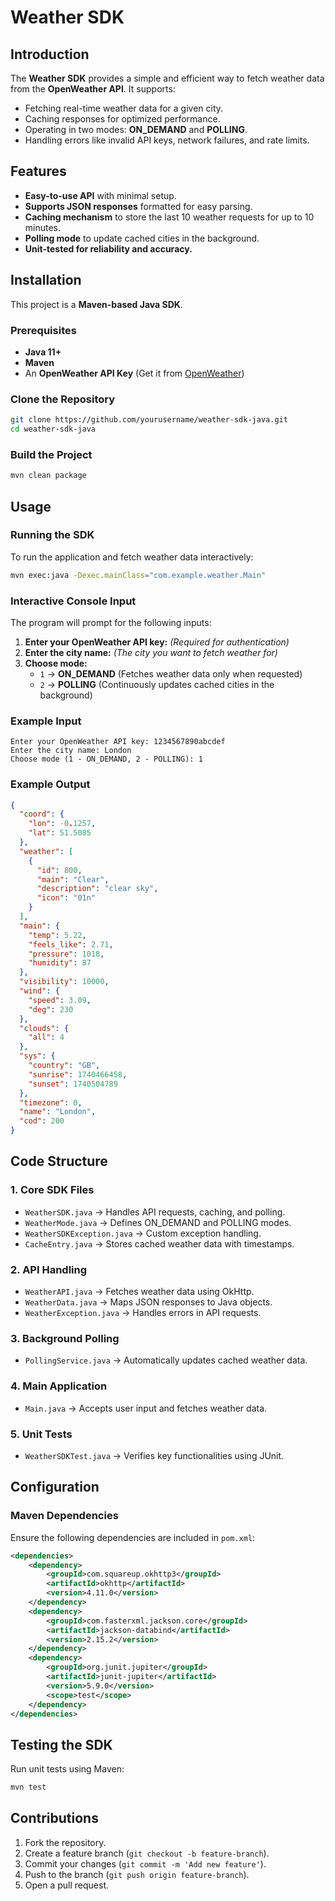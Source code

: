 # Weather SDK

## Introduction

The **Weather SDK** provides a simple and efficient way to fetch weather data from the **OpenWeather API**. It supports:

- Fetching real-time weather data for a given city.
- Caching responses for optimized performance.
- Operating in two modes: **ON_DEMAND** and **POLLING**.
- Handling errors like invalid API keys, network failures, and rate limits.

## Features

- **Easy-to-use API** with minimal setup.
- **Supports JSON responses** formatted for easy parsing.
- **Caching mechanism** to store the last 10 weather requests for up to 10 minutes.
- **Polling mode** to update cached cities in the background.
- **Unit-tested for reliability and accuracy.**

## Installation

This project is a **Maven-based Java SDK**.

### Prerequisites

- **Java 11+**
- **Maven**
- An **OpenWeather API Key** (Get it from [OpenWeather](https://openweathermap.org/api))

### Clone the Repository

```sh
git clone https://github.com/yourusername/weather-sdk-java.git
cd weather-sdk-java
```

### Build the Project

```sh
mvn clean package
```

## Usage

### Running the SDK

To run the application and fetch weather data interactively:

```sh
mvn exec:java -Dexec.mainClass="com.example.weather.Main"
```

### Interactive Console Input

The program will prompt for the following inputs:

1. **Enter your OpenWeather API key:** _(Required for authentication)_
2. **Enter the city name:** _(The city you want to fetch weather for)_
3. **Choose mode:**
   - `1` → **ON_DEMAND** (Fetches weather data only when requested)
   - `2` → **POLLING** (Continuously updates cached cities in the background)

### Example Input

```
Enter your OpenWeather API key: 1234567890abcdef
Enter the city name: London
Choose mode (1 - ON_DEMAND, 2 - POLLING): 1
```

### Example Output

```json
{
  "coord": {
    "lon": -0.1257,
    "lat": 51.5085
  },
  "weather": [
    {
      "id": 800,
      "main": "Clear",
      "description": "clear sky",
      "icon": "01n"
    }
  ],
  "main": {
    "temp": 5.22,
    "feels_like": 2.71,
    "pressure": 1018,
    "humidity": 87
  },
  "visibility": 10000,
  "wind": {
    "speed": 3.09,
    "deg": 230
  },
  "clouds": {
    "all": 4
  },
  "sys": {
    "country": "GB",
    "sunrise": 1740466458,
    "sunset": 1740504789
  },
  "timezone": 0,
  "name": "London",
  "cod": 200
}
```

## Code Structure

### **1. Core SDK Files**

- `WeatherSDK.java` → Handles API requests, caching, and polling.
- `WeatherMode.java` → Defines ON_DEMAND and POLLING modes.
- `WeatherSDKException.java` → Custom exception handling.
- `CacheEntry.java` → Stores cached weather data with timestamps.

### **2. API Handling**

- `WeatherAPI.java` → Fetches weather data using OkHttp.
- `WeatherData.java` → Maps JSON responses to Java objects.
- `WeatherException.java` → Handles errors in API requests.

### **3. Background Polling**

- `PollingService.java` → Automatically updates cached weather data.

### **4. Main Application**

- `Main.java` → Accepts user input and fetches weather data.

### **5. Unit Tests**

- `WeatherSDKTest.java` → Verifies key functionalities using JUnit.

## Configuration

### Maven Dependencies

Ensure the following dependencies are included in `pom.xml`:

```xml
<dependencies>
    <dependency>
        <groupId>com.squareup.okhttp3</groupId>
        <artifactId>okhttp</artifactId>
        <version>4.11.0</version>
    </dependency>
    <dependency>
        <groupId>com.fasterxml.jackson.core</groupId>
        <artifactId>jackson-databind</artifactId>
        <version>2.15.2</version>
    </dependency>
    <dependency>
        <groupId>org.junit.jupiter</groupId>
        <artifactId>junit-jupiter</artifactId>
        <version>5.9.0</version>
        <scope>test</scope>
    </dependency>
</dependencies>
```

## Testing the SDK

Run unit tests using Maven:

```sh
mvn test
```

## Contributions

1. Fork the repository.
2. Create a feature branch (`git checkout -b feature-branch`).
3. Commit your changes (`git commit -m 'Add new feature'`).
4. Push to the branch (`git push origin feature-branch`).
5. Open a pull request.
